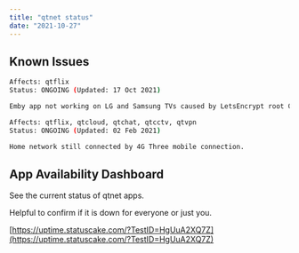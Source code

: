 ```yaml
---
title: "qtnet status"
date: "2021-10-27"
---
```

## Known Issues

```bash
Affects: qtflix
Status: ONGOING (Updated: 17 Oct 2021)

Emby app not working on LG and Samsung TVs caused by LetsEncrypt root CA expiration.
```

```bash
Affects: qtflix, qtcloud, qtchat, qtcctv, qtvpn
Status: ONGOING (Updated: 02 Feb 2021)

Home network still connected by 4G Three mobile connection.
```


## App Availability Dashboard

See the current status of qtnet apps.

Helpful to confirm if it is down for everyone or just you.

[https://uptime.statuscake.com/?TestID=HgUuA2XQ7Z](https://uptime.statuscake.com/?TestID=HgUuA2XQ7Z)